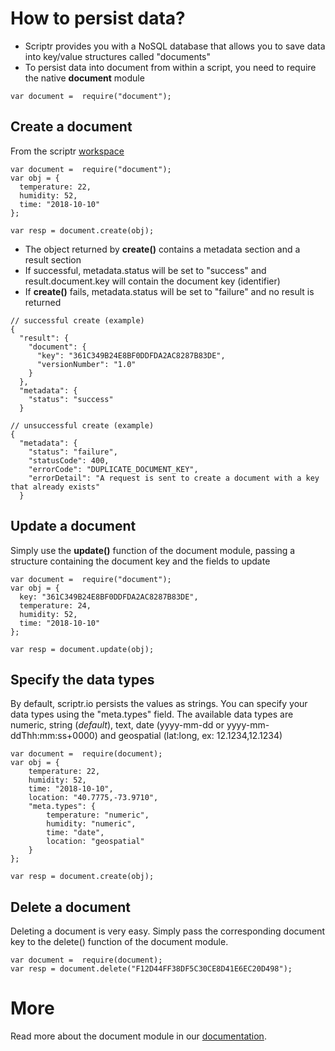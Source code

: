 # How to persist data?

- Scriptr provides you with a NoSQL database that allows you to save data into key/value structures called "documents" 
- To persist data into document from within a script, you need to require the native **document** module

```
var document =  require("document");
```
## Create a document

From the scriptr [workspace](https://www.scriptr.io/workspace)

```
var document =  require("document");
var obj = {
  temperature: 22,
  humidity: 52,
  time: "2018-10-10"
};

var resp = document.create(obj);
```

- The object returned by **create()** contains a metadata section and a result section
- If successful, metadata.status will be set to "success" and result.document.key will contain the document key (identifier)
- If **create()** fails, metadata.status will be set to "failure" and no result is returned

```
// successful create (example)
{
  "result": {
    "document": {
      "key": "361C349B24E8BF0DDFDA2AC8287B83DE",
      "versionNumber": "1.0"
    }
  },
  "metadata": {
    "status": "success"
  }
  
// unsuccessful create (example)
{
  "metadata": {
    "status": "failure",
    "statusCode": 400,
    "errorCode": "DUPLICATE_DOCUMENT_KEY",
    "errorDetail": "A request is sent to create a document with a key that already exists"
  }

```

## Update a document

Simply use the **update()** function of the document module, passing a structure containing the document key and the fields to update

```
var document =  require("document");
var obj = {
  key: "361C349B24E8BF0DDFDA2AC8287B83DE",
  temperature: 24,
  humidity: 52,  
  time: "2018-10-10"
};

var resp = document.update(obj);
```

## Specify the data types

By default, scriptr.io persists the values as strings. You can specify your data types using the "meta.types" field. The available data types are numeric, string (*default*), text, date (yyyy-mm-dd or yyyy-mm-ddThh:mm:ss+0000) and geospatial (lat:long, ex: 12.1234,12.1234)

```
var document =  require(document);
var obj = {
    temperature: 22,
    humidity: 52,
    time: "2018-10-10",
    location: "40.7775,-73.9710",
    "meta.types": {
        temperature: "numeric",
        humidity: "numeric",
        time: "date",
    	location: "geospatial"
    }
};

var resp = document.create(obj);
```

## Delete a document

Deleting a document is very easy. Simply pass the corresponding document key to the delete() function of the document module.
```
var document =  require(document);
var resp = document.delete("F12D44FF38DF5C30CE8D41E6EC20D498");
```

# More

Read more about the document module in our [documentation](https://www.scriptr.io/documentation#documentation-documentdocumentModule).
